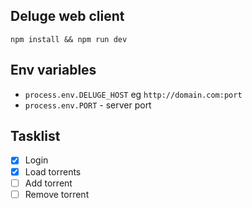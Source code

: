 ## Deluge web client

```shell
npm install && npm run dev
```

## Env variables

* `process.env.DELUGE_HOST` eg `http://domain.com:port`
* `process.env.PORT` - server port

## Tasklist

* [x] Login
* [x] Load torrents
* [ ] Add torrent
* [ ] Remove torrent
